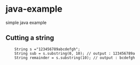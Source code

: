 # java-example
simple java example 

## Cutting a string 
```
    String s ="123456789abcdefgh";
    String sub = s.substring(0, 10); // output : 123456789a
    String remainder = s.substring(10); // output : bcdefgh

```
